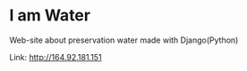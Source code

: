 # I am Water

Web-site about preservation water made with Django(Python)

Link: http://164.92.181.151
